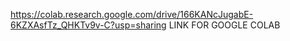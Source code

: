 https://colab.research.google.com/drive/166KANcJugabE-6KZXAsfTz_QHKTv9v-C?usp=sharing
LINK FOR GOOGLE COLAB
